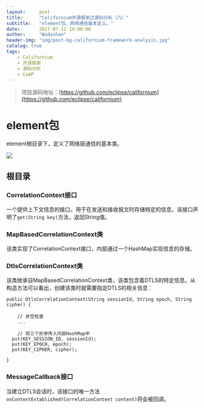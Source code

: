 ```yaml
---
layout:     post
title:      "Californium开源框架之源码分析（八）"
subtitle:   "element包，网络通信基本定义。"
date:       2017-07-12 19:00:00
author:     "Wudashan"
header-img: "img/post-bg-californium-framework-analysis.jpg"
catalog: true
tags:
    - Californium
    - 开源框架
    - 源码分析
    - CoAP
---
```


> 项目源码地址：[https://github.com/eclipse/californium](https://github.com/eclipse/californium)

# element包

element根目录下，定义了网络层通信的基本类。

![](http://o7x0ygc3f.bkt.clouddn.com/Californium%E5%BC%80%E6%BA%90%E6%A1%86%E6%9E%B6%E5%88%86%E6%9E%90/elements%E5%8C%85.png)

## 根目录

### CorrelationContext接口

一个提供上下文信息的接口，用于在发送和接收报文时存储特定的信息。该接口声明了`get(String key)`方法，返回String值。

### MapBasedCorrelationContext类

该类实现了CorrelationContext接口，内部通过一个HashMap实现信息的存储。

### DtlsCorrelationContext类

该类继承自MapBasedCorrelationContext类，该类包含着DTLS的特定信息。从构造方法可以看出，创建该类时就需要指定DTLS的相关信息：

```
public DtlsCorrelationContext(String sessionId, String epoch, String cipher) {

    // 非空检查
    ...

    // 将三个形参传入内部HashMap中
  put(KEY_SESSION_ID, sessionId);
  put(KEY_EPOCH, epoch);
  put(KEY_CIPHER, cipher);

}
```

### MessageCallback接口

当建立DTLS会话时，该接口的唯一方法`onContextEstablished(CorrelationContext context)`将会被回调。